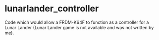 # lunarlander_controller

Code which would allow a FRDM-K64F to function as a controller for a Lunar Lander (Lunar Lander game is not available and was not written by me).
